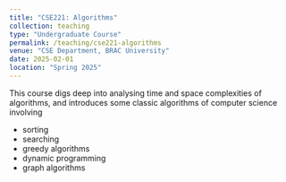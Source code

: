 ```yaml
---
title: "CSE221: Algorithms"
collection: teaching
type: "Undergraduate Course"
permalink: /teaching/cse221-algorithms
venue: "CSE Department, BRAC University"
date: 2025-02-01
location: "Spring 2025"
---
```



This course digs deep into analysing time and space complexities of algorithms, and introduces some classic algorithms of computer science involving
- sorting
- searching
- greedy algorithms
- dynamic programming 
- graph algorithms